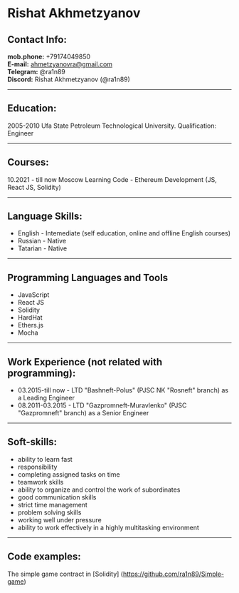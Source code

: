 # Rishat Akhmetzyanov

## Contact Info:

**mob.phone:** +79174049850  
**E-mail:** ahmetzyanovra@gmail.com  
**Telegram:** @ra1n89  
**Discord:** Rishat Akhmetzyanov (@ra1n89)  

---

## Education:
2005-2010
Ufa State Petroleum Technological University. Qualification: Engineer

---

## Courses:
10.2021 - till now
Moscow Learning Code - Ethereum Development (JS, React JS, Solidity)

---

## Language Skills:
- English - Intemediate (self education, online and offline English courses)
- Russian - Native
- Tatarian - Native

---

## Programming Languages and Tools
- JavaScript
- React JS
- Solidity
- HardHat
- Ethers.js
- Mocha

---

## Work Experience (not related with programming):
- 03.2015-till now - LTD "Bashneft-Polus" (PJSC NK "Rosneft" branch) as a Leading Engineer
- 08.2011-03.2015 - LTD "Gazpromneft-Muravlenko" (PJSC "Gazpromneft" branch) as a Senior Engineer

---

## Soft-skills:
- ability to learn fast
- responsibility
- completing assigned tasks on time
- teamwork skills
- ability to organize and control the work of subordinates
- good communication skills
- strict time management
- problem solving skills
- working well under pressure
- ability to work effectively in a highly multitasking environment

---

## Code examples:
The simple game contract in [Solidity] (https://github.com/ra1n89/Simple-game)



